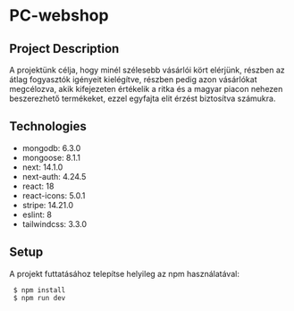 # PC-webshop

## Project Description

A projektünk célja, hogy minél szélesebb vásárlói kört elérjünk, részben az átlag fogyasztók igényeit kielégítve, részben pedig azon vásárlókat megcélozva, akik kifejezeten értékelik a ritka és a magyar piacon nehezen beszerezhető termékeket, ezzel egyfajta elit érzést biztosítva számukra.

## Technologies

- mongodb: 6.3.0
- mongoose: 8.1.1
- next: 14.1.0
- next-auth: 4.24.5
- react: 18
- react-icons: 5.0.1
- stripe: 14.21.0
- eslint: 8
- tailwindcss: 3.3.0

## Setup

A projekt futtatásához telepítse helyileg az npm használatával:

```
 $ npm install
 $ npm run dev
```

